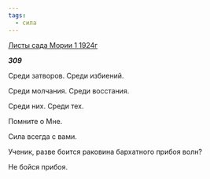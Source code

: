 ```yaml
---
tags:
  - сила
---
```

[Листы сада Мории 1 1924г](https://127.0.0.1:4002/agni/1924)

___309___

Среди затворов. Среди избиений.   

Среди молчания. Среди восстания.   

Среди них. Среди тех.   

Помните о Мне.   

Сила всегда с вами.   

Ученик, разве боится раковина бархатного прибоя волн?   

Не бойся прибоя.   

